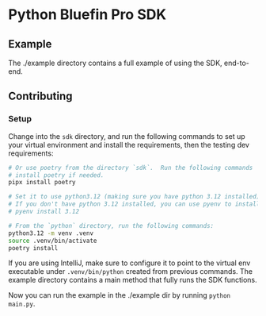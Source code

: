 # Python Bluefin Pro SDK

## Example

The ./example directory contains a full example of using the SDK, end-to-end.

## Contributing

### Setup

Change into the `sdk` directory, and run the following commands to set up your
virtual environment and install the requirements, then the testing dev
requirements:

```bash
# Or use poetry from the directory `sdk`.  Run the following commands  to
# install poetry if needed.
pipx install poetry

# Set it to use python3.12 (making sure you have python 3.12 installed).
# If you don't have python 3.12 installed, you can use pyenv to install it:
# pyenv install 3.12

# From the `python` directory, run the following commands:
python3.12 -m venv .venv 
source .venv/bin/activate
poetry install
```

If you are using IntelliJ, make sure to configure it to point to the virtual env
executable under `.venv/bin/python` created from previous commands.  The example
directory contains a main method that fully runs the SDK functions.

Now you can run the example in the ./example dir by running `python main.py`.
